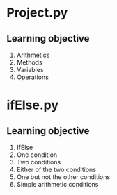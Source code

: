 # Project.py
## Learning objective
1. Arithmetics
2. Methods
3. Variables
4. Operations

# ifElse.py
## Learning objective
1. IfElse
2. One condition
3. Two conditions
4. Either of the two conditions
5. One but not the other conditions
6. Simple arithmetic conditions